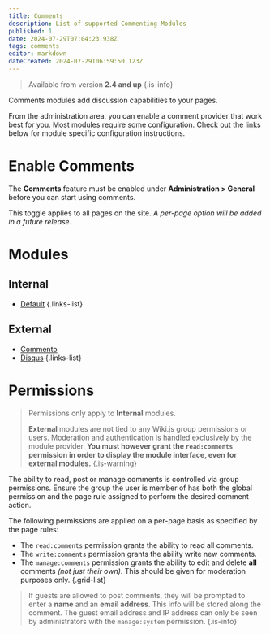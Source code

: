 ```yaml
---
title: Comments
description: List of supported Commenting Modules
published: 1
date: 2024-07-29T07:04:23.938Z
tags: comments
editor: markdown
dateCreated: 2024-07-29T06:59:50.123Z
---
```


> Available from version **2.4 and up**
{.is-info}

Comments modules add discussion capabilities to your pages.

From the administration area, you can enable a comment provider that work best for you.
Most modules require some configuration. Check out the links below for module specific configuration instructions.

# Enable Comments

The **Comments** feature must be enabled under **Administration > General** before you can start using comments.

This toggle applies to all pages on the site.
*A per-page option will be added in a future release.*

# Modules

## Internal

- [Default](/comments/default)
{.links-list}

## External

- [Commento](/comments/commento)
- [Disqus](/comments/disqus)
{.links-list}

# Permissions

> Permissions only apply to **Internal** modules.
>
> **External** modules are not tied to any Wiki.js group permissions or users. Moderation and authentication is handled exclusively by the module provider.
> **You must however grant the `read:comments` permission in order to display the module interface, even for external modules.**
{.is-warning}

The ability to read, post or manage comments is controlled via group permissions. Ensure the group the user is member of has both the global permission and the page rule assigned to perform the desired comment action.

The following permissions are applied on a per-page basis as specified by the page rules:

- The `read:comments` permission grants the ability to read all comments.
- The `write:comments` permission grants the ability write new comments.
- The `manage:comments` permission grants the ability to edit and delete **all** comments *(not just their own)*. This should be given for moderation purposes only.
{.grid-list}

> If guests are allowed to post comments, they will be prompted to enter a **name** and an **email address**. This info will be stored along the comment. The guest email address and IP address can only be seen by administrators with the `manage:system` permission.
{.is-info}